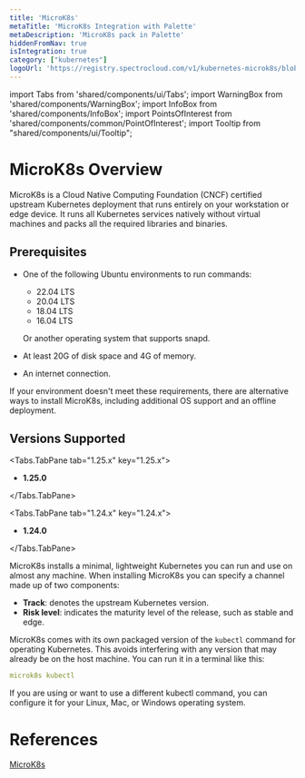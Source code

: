 ```yaml
---
title: 'MicroK8s'
metaTitle: 'MicroK8s Integration with Palette'
metaDescription: 'MicroK8s pack in Palette'
hiddenFromNav: true
isIntegration: true
category: ["kubernetes"]
logoUrl: 'https://registry.spectrocloud.com/v1/kubernetes-microk8s/blobs/sha256:b971b64f62e2e67b0a166316f96e6f4211aacea6e28459bb89275e8882ade985?type=image/png'
---
```


import Tabs from 'shared/components/ui/Tabs';
import WarningBox from 'shared/components/WarningBox';
import InfoBox from 'shared/components/InfoBox';
import PointsOfInterest from 'shared/components/common/PointOfInterest';
import Tooltip from "shared/components/ui/Tooltip";

# MicroK8s Overview

MicroK8s is a Cloud Native Computing Foundation (CNCF) certified upstream Kubernetes deployment that runs entirely on your workstation or edge device. It runs all Kubernetes services natively without virtual machines and packs all the required libraries and binaries.

## Prerequisites

- One of the following Ubuntu environments to run commands:
    - 22.04 LTS
    - 20.04 LTS
    - 18.04 LTS 
    - 16.04 LTS
    
    Or another operating system that supports snapd.


- At least 20G of disk space and 4G of memory.
- An internet connection.

<InfoBox>

If your environment doesn't meet these requirements, there are alternative ways to install MicroK8s, including additional OS support and an offline deployment.

</InfoBox>
    

## Versions Supported

<Tabs>

<Tabs.TabPane tab="1.25.x" key="1.25.x">

* **1.25.0**

</Tabs.TabPane>

<Tabs.TabPane tab="1.24.x" key="1.24.x">

* **1.24.0**

</Tabs.TabPane>
</Tabs>

MicroK8s installs a minimal, lightweight Kubernetes you can run and use on almost any machine. When installing MicroK8s you can specify a channel made up of two components: 

- **Track**: denotes the upstream Kubernetes version.  
- **Risk level**: indicates the maturity level of the release, such as stable and edge.

MicroK8s comes with its own packaged version of the ``kubectl`` command for operating Kubernetes. This avoids interfering with any version that may already be on the host machine. You can run it in a terminal like this:
<br />

``` yaml
microk8s kubectl
```

If you are using or want to use a different kubectl command, you can configure it for your Linux, Mac, or Windows operating system. 
 

# References

[MicroK8s](https://microk8s.io/docs)